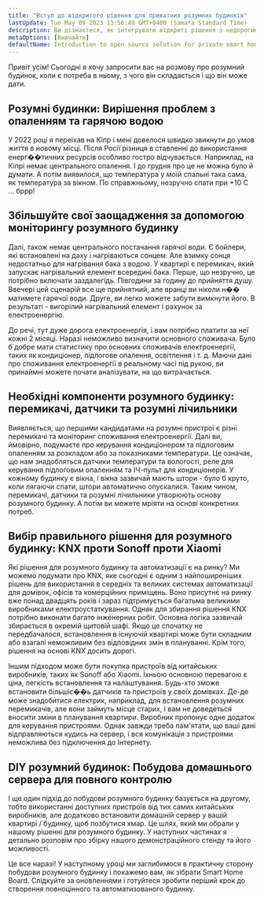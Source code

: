 ```yaml
---
title: "Вступ до відкритого рішення для приватних розумних будинків"
lastUpdate: Tue May 09 2023 13:56:49 GMT+0400 (Samara Standard Time)
description: Ви дізнаєтеся, як інтегрувати відкриті рішення з недорогими розумними пристроями, щоб зробити свій розумний будинок приватно орієнтованим і не залежним від хмар у своїй роботі.
metaOptions: [Вивчайте]
defaultName: Introduction to open source solution for private smart homes
---
```


<LessonImages src="smart-home-intro/open-source-private-smart-home-intro.png" imageClasses="mb full" />

<RoboAcademyText>
  Привіт усім! Сьогодні я хочу запросити вас на розмову про розумний будинок, коли є потреба в ньому, з чого він складається і що він може дати.
</RoboAcademyText>

## Розумні будинки: Вирішення проблем з опаленням та гарячою водою

У 2022 році я переїхав на Кіпр і мені довелося швидко звикнути до умов життя в новому місці. Після Росії різниця в ставленні до використання енерг��тичних ресурсів особливо гостро відчувається. Наприклад, на Кіпрі немає центрального опалення. І до грудня про це не можна було й думати. А потім виявилося, що температура у моїй спальні така сама, як температура за вікном. По справжньому, незручно спати при +10 С ... бррр!

## Збільшуйте свої заощадження за допомогою моніторингу розумного будинку

Далі, також немає центрального постачання гарячої води. Є бойлери, які встановлені на даху і нагріваються сонцем. Але взимку сонця недостатньо для нагрівання бака з водою. У квартирі є перемикач, який запускає нагрівальний елемент всередині бака. Перше, що незручно, це потрібно включати заздалегідь. Півгодини за годину до прийняття душу. Ввечері цей сценарій все ще прийнятний, але вранці ви ніколи н�� матимете гарячої води. Друге, ви легко можете забути вимкнути його. В результаті - вигорілий нагрівальний елемент і рахунок за електроенергію.

До речі, тут дуже дорога електроенергія, і вам потрібно платити за неї кожні 2 місяці. Наразі неможливо визначити основного споживача. Було б добре мати статистику про основних споживачів електроенергії, таких як кондиціонер, підлогове опалення, освітлення і т. д. Маючи дані про споживання електроенергії в реальному часі під рукою, ви принаймні можете почати аналізувати, на що витрачається.

## Необхідні компоненти розумного будинку: перемикачі, датчики та розумні лічильники

Виявляється, що першими кандидатами на розумні пристрої є різні перемикачі та моніторинг споживання електроенергії. Далі ви, ймовірно, подумаєте про керування кондиціонером та підлоговим опаленням за розкладом або за показниками температури. Це означає, що нам знадобляться датчики температури та вологості, реле для керування підлоговим опаленням та ІЧ-пульт для кондиціонерів. У кожному будинку є вікна, і вікна зазвичай мають штори - було б круто, коли лягаючи спати, штори автоматично опускалися. Таким чином, перемикачі, датчики та розумні лічильники утворюють основу розумного будинку. А потім ви можете мріяти на основі конкретних потреб.

## Вибір правильного рішення для розумного будинку: KNX проти Sonoff проти Xiaomi

Які рішення для розумного будинку та автоматизації є на ринку? Ми можемо подумати про KNX, яке сьогодні є одним з найпоширеніших рішень для використання в середніх та великих системах автоматизації для домівок, офісів та комерційних приміщень. Воно присутнє на ринку вже понад двадцять років і зараз підтримується багатьма великими виробниками електроустаткування. Однак для збирання рішення KNX потрібно виконати багато інженерних робіт. Основна логіка зазвичай збирається в окремій щитовій шафі. Якщо це спочатку не передбачалося, встановлення в існуючій квартирі може бути складним або взагалі неможливим без відповідних змін в плануванні. Крім того, рішення на основі KNX досить дорогі.

Іншим підходом може бути покупка пристроїв від китайських виробників, таких як Sonoff або Xiaomi. Їхньою основною перевагою є ціна, легкість встановлення та налаштування. Будь-хто зможе встановити більшіс��ь датчиків та пристроїв у своїх домівках. Де-де може знадобитися електрик, наприклад, для встановлення розумних перемикачів, але вони займуть місце старих, і вам не доведеться вносити зміни в планування квартири. Виробник пропонує одне додаток для керування пристроями. Однак завжди треба пам'ятати, що ваші дані відправляються кудись на сервер, і вся комунікація з пристроями неможлива без підключення до Інтернету.


## DIY розумний будинок: Побудова домашнього сервера для повного контролю

І ще один підхід до побудови розумного будинку базується на другому, тобто використанні доступних пристроїв від тих самих китайських виробників, але додатково встановити домашній сервер у вашій квартирі / будинку, щоб позбутися хмар. Це шлях, який ми обрали у нашому рішенні для розумного будинку. У наступних частинах я детально розповім про збірку нашого демонстраційного стенду та його можливості.

<RoboAcademyText fWeight="500">
  Це все наразі! У наступному уроці ми заглибимося в практичну сторону побудови розумного будинку і покажемо вам, як зібрати Smart Home Board. Слідкуйте за оновленнями і готуйтеся зробити перший крок до створення повноцінного та автоматизованого будинку.
</RoboAcademyText>